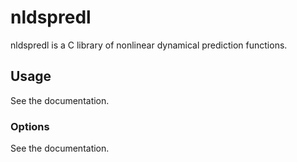 
# nldspredl

nldspredl is a C library of nonlinear dynamical prediction functions.


## Usage

See the documentation.

### Options

See the documentation.
